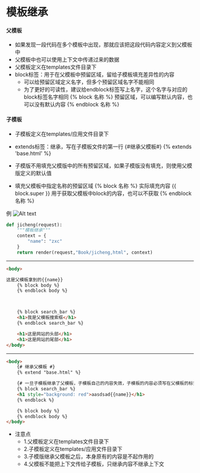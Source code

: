 # 模板继承

#### 父模板
- 如果发现一段代码在多个模板中出现，那就应该把这段代码内容定义到父模板中
- 父模板中也可以使用上下文中传递过来的数据
- 父模板定义在templates文件目录下
- block标签：用于在父模板中预留区域，留给子模板填充差异性的内容
	- 可以给预留区域定义名字，但多个预留区域名字不能相同
	- 为了更好的可读性，建议给endblock标签写上名字，这个名字与对应的block标签名字相同
{% block 名称 %}
预留区域，可以编写默认内容，也可以没有默认内容
{% endblock 名称 %}
#### 子模板
- 子模板定义在templates/应用文件目录下
- extends标签：继承，写在子模板文件的第一行
{#继承父模板#}
{% extends 'base.html' %}


- 子模版不用填充父模版中的所有预留区域，如果子模版没有填充，则使用父模版定义的默认值
- 填充父模板中指定名称的预留区域
{% block 名称 %}
实际填充内容
{{ block.super }} 用于获取父模板中block的内容，也可以不获取
{% endblock 名称 %}


例
![Alt text](./1519884800935.png)


``` python
def jicheng(request):
    """模板继承"""
    context = {
        "name": "zxc"
    }
    return render(request,"Book/jicheng,html", context)
```
-----------------------
``` html
<body>

这是父模板拿到的{{name}}
    {% block body %}
    {% endblock body %}



    {% block search_bar %}
    <h1>我是父模板搜索框</h1>
    {% endblock search_bar %}

    <h1>这是网站的头部</h1>
    <h1>这是网站的尾部</h1>
</body>
```
-------------------------
``` html
<body>
    {# 继承父模板 #}
    {% extend "base.html" %}

    {# 一旦子模板继承了父模板，子模板自己的内容失效，子模板的内容必须写在父模板的标签当中 #}
    {% block search_bar %}
    <h1 style="background: red">aasdsad{{name}}</h1>
    {% endblock %}

    {% block body %}
    {% endblock body %}
</body>
```


- 注意点
	- 1.父模板定义在templates文件目录下
	- 2.子模板定义在templates/应用文件目录下
	- 3.子模版继承父模板之后，本身原有的内容是不起作用的
	- 4.父模板不能把上下文传给子模板，只继承内容不继承上下文